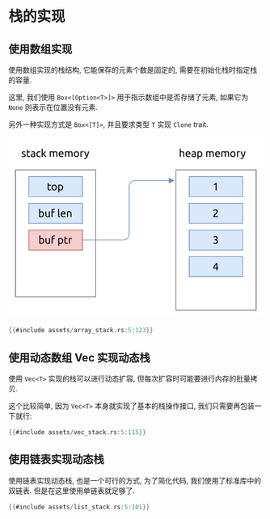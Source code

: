 # 栈的实现

## 使用数组实现

使用数组实现的栈结构, 它能保存的元素个数是固定的, 需要在初始化栈时指定栈的容量.

这里, 我们使用 `Box<[Option<T>]>` 用于指示数组中是否存储了元素, 如果它为 `None` 则表示在位置没有元素.

另外一种实现方式是 `Box<[T]>`, 并且要求类型 `T` 实现 `Clone` trait.

![array stack](assets/array-stack.svg)

```rust
{{#include assets/array_stack.rs:5:123}}
```

## 使用动态数组 Vec 实现动态栈

使用 `Vec<T>` 实现的栈可以进行动态扩容, 但每次扩容时可能要进行内存的批量拷贝.

这个比较简单, 因为 `Vec<T>` 本身就实现了基本的栈操作接口, 我们只需要再包装一下就行:

```rust
{{#include assets/vec_stack.rs:5:115}}
```

## 使用链表实现动态栈

使用链表实现动态栈, 也是一个可行的方式, 为了简化代码, 我们使用了标准库中的双链表.
但是在这里使用单链表就足够了.

```rust
{{#include assets/list_stack.rs:5:101}}
```